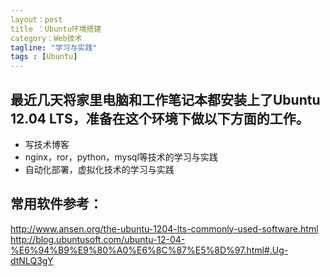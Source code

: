 ```yaml
---
layout：post
title ：Ubuntu环境搭建
category：Web技术
tagline: "学习与实践"
tags : [Ubuntu]
---
```


最近几天将家里电脑和工作笔记本都安装上了Ubuntu 12.04 LTS，准备在这个环境下做以下方面的工作。
-----------------

+ 写技术博客
+ nginx，ror，python，mysql等技术的学习与实践
+ 自动化部署，虚拟化技术的学习与实践





常用软件参考：
-----------
http://www.ansen.org/the-ubuntu-1204-lts-commonly-used-software.html
http://blog.ubuntusoft.com/ubuntu-12-04-%E6%94%B9%E9%80%A0%E6%8C%87%E5%8D%97.html#.Ug-dtNLQ3gY
